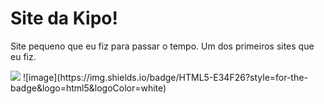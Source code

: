 # Site da Kipo!
Site pequeno que eu fiz para passar o tempo.
Um dos primeiros sites que eu fiz.

<img src="{https://img.shields.io/badge/HTML5-E34F26?style=for-the-badge&logo=html5&logoColor=white}"/>
![image](https://img.shields.io/badge/HTML5-E34F26?style=for-the-badge&logo=html5&logoColor=white)
